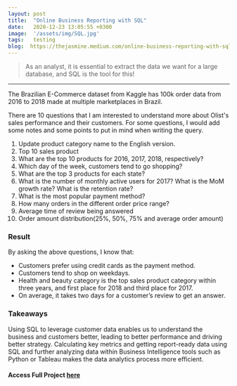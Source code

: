 ```yaml
---
layout: post
title:  "Online Business Reporting with SQL"
date:   2020-12-23 13:05:55 +0300
image:  '/assets/img/SQL.jpg'
tags:   testing
blog:  https://thejasmine.medium.com/online-business-reporting-with-sql-8513514f9a74
---
```


> As an analyst, it is essential to extract the data we want for a large database, and SQL is the tool for this!

---

The Brazilian E-Commerce dataset from Kaggle has 100k order data from 2016 to 2018 made at multiple marketplaces in Brazil.


There are 10 questions that I am interested to understand more about Olist's sales performance and their customers. For some questions, I would add some notes and some points to put in mind when writing the query.
1. Update product category name to the English version.
2. Top 10 sales product
3. What are the top 10 products for 2016, 2017, 2018, respectively?
4. Which day of the week, customers tend to go shopping?
5. What are the top 3 products for each state?
6. What is the number of monthly active users for 2017? What is the MoM growth rate? What is the retention rate?
7. What is the most popular payment method?
8. How many orders in the different order price range?
9. Average time of review being answered
10. Order amount distribution(25%, 50%, 75% and average order amount)


### Result
By asking the above questions, I know that:
* Customers prefer using credit cards as the payment method.
* Customers tend to shop on weekdays.
* Health and beauty category is the top sales product category within three years, and first place for 2018 and third place for 2017.
* On average, it takes two days for a customer’s review to get an answer.


### Takeaways
Using SQL to leverage customer data enables us to understand the business and customers better, leading to better performance and driving better strategy. Calculating key metrics and getting report-ready data using SQL and further analyzing data within Business Intelligence tools such as Python or Tableau makes the data analytics process more efficient.

#### Access Full Project <a href="https://thejasmine.medium.com/online-business-reporting-with-sql-8513514f9a74" target="_blank" >here</a>

